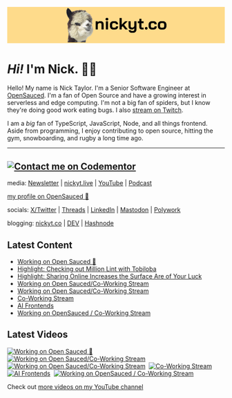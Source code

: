 <a href="https://www.nickyt.co" title="My website"><img src="github-banner.png" alt="An alpaca grinning with the words livecoding.ca beside them" /></a>

# <em>Hi!</em> I'm Nick. 👋🏻

Hello! My name is Nick Taylor. I'm a Senior Software Engineer at [OpenSauced](https://opensauced.pizza). I'm a fan of Open Source and have a growing interest in serverless and edge computing. I'm not a big fan of spiders, but I know they're doing good work eating bugs. I also [stream on Twitch](https://nickyt.live).

I am a <em>big</em> fan of TypeScript, JavaScript, Node, and all things frontend. Aside from programming, I enjoy contributing to open source, hitting the gym, snowboarding, and rugby a long time ago.

---
[![Contact me on Codementor](https://www.codementor.io/m-badges/nickytonline/im-a-cm-b.svg)](https://www.codementor.io/@nickytonline?refer=badge)
---

media: [Newsletter](https://www.iamdeveloper.com/pages/newsletter/) | [nickyt.live](https://nickyt.live) | [YouTube](https://www.youtube.com/channel/UCBLlEq0co24VFJIMEHNcPOQ) | [Podcast](https://pod.iamdeveloper.com)

[my profile on OpenSauced 🍕](https://app.opensauced.pizza/user/nickytonline/card)

socials: [X/Twitter](https://twitter.com/nickytonline) | [Threads](https://www.threads.net/@nickytonline) | [LinkedIn](https://www.linkedin.com/in/nickytonline) | [Mastodon](https://toot.cafe/@nickytonline) | [Polywork](https://polywork.com/nickytonline)

blogging: [nickyt.co](https://www.nickyt.co) | [DEV](https://dev.to/nickytonline) | [Hashnode](https://hashnode.iamdeveloper.com)

## Latest Content

<!-- BLOG-POST-LIST:START -->
- [Working on Open Sauced 🍕](https://www.twitch.tv/videos/2117784886)
- [Highlight: Checking out Million Lint with Tobiloba](https://www.twitch.tv/videos/2117224247)
- [Highlight: Sharing Online Increases the Surface Are of Your Luck](https://www.twitch.tv/videos/2117199167)
- [Working on Open Sauced/Co-Working Stream](https://www.twitch.tv/videos/2116920934)
- [Working on Open Sauced/Co-Working Stream](https://www.twitch.tv/videos/2116234560)
- [Co-Working Stream](https://www.twitch.tv/videos/2115186008)
- [AI Frontends](https://www.twitch.tv/videos/2114418279)
- [Working on OpenSauced / Co-Working Stream](https://www.twitch.tv/videos/2114292682)
<!-- BLOG-POST-LIST:END -->

## Latest Videos

<!-- VIDEO-LIST:START --><div><a href="https://www.youtube.com/watch?v=s3t-hF_5NL0" title="Working on Open Sauced 🍕"><img src="https://i4.ytimg.com/vi/s3t-hF_5NL0/hqdefault.jpg" alt="Working on Open Sauced 🍕" width="360" height="270" /></a>&nbsp;&nbsp;<a href="https://www.youtube.com/watch?v=DPMIRQM0pO8" title="Working on Open Sauced/Co-Working Stream"><img src="https://i1.ytimg.com/vi/DPMIRQM0pO8/hqdefault.jpg" alt="Working on Open Sauced/Co-Working Stream" width="360" height="270" /></a>&nbsp;&nbsp;<a href="https://www.youtube.com/watch?v=41s6iF4yC9E" title="Working on Open Sauced/Co-Working Stream"><img src="https://i1.ytimg.com/vi/41s6iF4yC9E/hqdefault.jpg" alt="Working on Open Sauced/Co-Working Stream" width="360" height="270" /></a>&nbsp;&nbsp;<a href="https://www.youtube.com/watch?v=Pz22HOODlNQ" title="Co-Working Stream"><img src="https://i1.ytimg.com/vi/Pz22HOODlNQ/hqdefault.jpg" alt="Co-Working Stream" width="360" height="270" /></a>&nbsp;&nbsp;<a href="https://www.youtube.com/watch?v=3Ifiw4QBZCs" title="AI Frontends"><img src="https://i4.ytimg.com/vi/3Ifiw4QBZCs/hqdefault.jpg" alt="AI Frontends" width="360" height="270" /></a>&nbsp;&nbsp;<a href="https://www.youtube.com/watch?v=KlmFTmUAKAY" title="Working on OpenSauced / Co-Working Stream"><img src="https://i4.ytimg.com/vi/KlmFTmUAKAY/hqdefault.jpg" alt="Working on OpenSauced / Co-Working Stream" width="360" height="270" /></a>&nbsp;&nbsp;</div><!-- VIDEO-LIST:END -->

Check out [more videos on my YouTube channel](https://www.youtube.com/channel/UCBLlEq0co24VFJIMEHNcPOQ)
